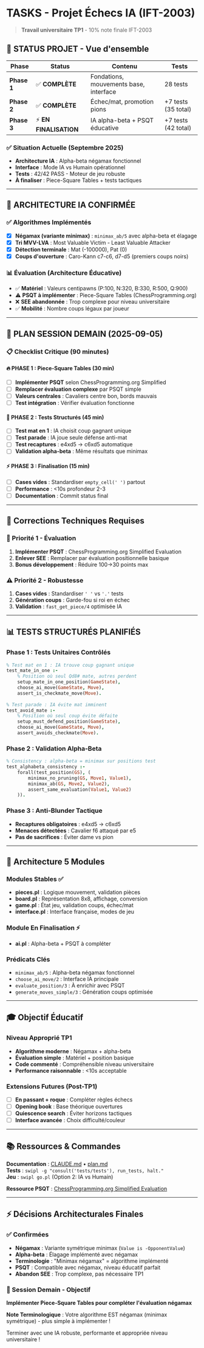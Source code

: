 # TASKS - Projet Échecs IA (IFT-2003)

> **Travail universitaire TP1** - 10% note finale IFT-2003

## 🎯 STATUS PROJET - Vue d'ensemble

| Phase | Status | Contenu | Tests |
|-------|--------|---------|-------|
| **Phase 1** | ✅ **COMPLÈTE** | Fondations, mouvements base, interface | 28 tests |
| **Phase 2** | ✅ **COMPLÈTE** | Échec/mat, promotion pions | +7 tests (35 total) |
| **Phase 3** | ⚡ **EN FINALISATION** | IA alpha-beta + PSQT éducative | +7 tests (42 total) |

### ✅ Situation Actuelle (Septembre 2025)
- **Architecture IA** : Alpha-beta négamax fonctionnel
- **Interface** : Mode IA vs Humain opérationnel  
- **Tests** : 42/42 PASS - Moteur de jeu robuste
- **À finaliser** : Piece-Square Tables + tests tactiques

---

## 🧠 ARCHITECTURE IA CONFIRMÉE

### ✅ Algorithmes Implémentés
- [x] **Négamax (variante minimax)** : `minimax_ab/5` avec alpha-beta et élagage
- [x] **Tri MVV-LVA** : Most Valuable Victim - Least Valuable Attacker  
- [x] **Détection terminale** : Mat (-100000), Pat (0)
- [x] **Coups d'ouverture** : Caro-Kann c7-c6, d7-d5 (premiers coups noirs)

### 📊 Évaluation (Architecture Éducative)
- ✅ **Matériel** : Valeurs centipawns (P:100, N:320, B:330, R:500, Q:900)
- ⚠️ **PSQT à implémenter** : Piece-Square Tables (ChessProgramming.org)
- ❌ **SEE abandonnée** : Trop complexe pour niveau universitaire
- ✅ **Mobilité** : Nombre coups légaux par joueur

---

## 🎯 PLAN SESSION DEMAIN (2025-09-05)

### 📋 Checklist Critique (90 minutes)

#### 🔥 PHASE 1 : Piece-Square Tables (30 min)
- [ ] **Implémenter PSQT** selon ChessProgramming.org Simplified
- [ ] **Remplacer évaluation complexe** par PSQT simple
- [ ] **Valeurs centrales** : Cavaliers centre bon, bords mauvais  
- [ ] **Test intégration** : Vérifier évaluation fonctionne

#### 🧪 PHASE 2 : Tests Structurés (45 min)  
- [ ] **Test mat en 1** : IA choisit coup gagnant unique
- [ ] **Test parade** : IA joue seule défense anti-mat
- [ ] **Test recaptures** : e4xd5 → c6xd5 automatique
- [ ] **Validation alpha-beta** : Même résultats que minimax

#### ⚡ PHASE 3 : Finalisation (15 min)
- [ ] **Cases vides** : Standardiser `empty_cell(' ')` partout
- [ ] **Performance** : <10s profondeur 2-3  
- [ ] **Documentation** : Commit status final

---

## 🔧 Corrections Techniques Requises

### 🚨 Priorité 1 - Évaluation
1. **Implémenter PSQT** : ChessProgramming.org Simplified Evaluation
2. **Enlever SEE** : Remplacer par évaluation positionnelle basique
3. **Bonus développement** : Réduire 100→30 points max

### ⚠️ Priorité 2 - Robustesse  
1. **Cases vides** : Standardiser `' '` vs `'.'` tests
2. **Génération coups** : Garde-fou si roi en échec
3. **Validation** : `fast_get_piece/4` optimisée IA

---

## 📊 TESTS STRUCTURÉS PLANIFIÉS

### Phase 1 : Tests Unitaires Contrôlés
```prolog
% Test mat en 1 : IA trouve coup gagnant unique
test_mate_in_one :-
    % Position où seul Qd8# mate, autres perdent
    setup_mate_in_one_position(GameState),
    choose_ai_move(GameState, Move),
    assert_is_checkmate_move(Move).
    
% Test parade : IA évite mat imminent  
test_avoid_mate :-
    % Position où seul coup évite défaite
    setup_must_defend_position(GameState),
    choose_ai_move(GameState, Move),
    assert_avoids_checkmate(Move).
```

### Phase 2 : Validation Alpha-Beta
```prolog
% Consistency : alpha-beta = minimax sur positions test
test_alphabeta_consistency :-
    forall(test_position(GS), (
        minimax_no_pruning(GS, Move1, Value1),
        minimax_ab(GS, Move2, Value2),
        assert_same_evaluation(Value1, Value2)
    )).
```

### Phase 3 : Anti-Blunder Tactique
- **Recaptures obligatoires** : e4xd5 → c6xd5
- **Menaces détectées** : Cavalier f6 attaqué par e5  
- **Pas de sacrifices** : Éviter dame vs pion

---

## 🧩 Architecture 5 Modules

### Modules Stables ✅
- **pieces.pl** : Logique mouvement, validation pièces
- **board.pl** : Représentation 8x8, affichage, conversion
- **game.pl** : État jeu, validation coups, échec/mat
- **interface.pl** : Interface française, modes de jeu

### Module En Finalisation ⚡
- **ai.pl** : Alpha-beta + PSQT à compléter

### Prédicats Clés
- `minimax_ab/5` : Alpha-beta négamax fonctionnel
- `choose_ai_move/2` : Interface IA principale  
- `evaluate_position/3` : À enrichir avec PSQT
- `generate_moves_simple/3` : Génération coups optimisée

---

## 🎓 Objectif Éducatif

### Niveau Approprié TP1
- **Algorithme moderne** : Négamax + alpha-beta
- **Évaluation simple** : Matériel + position basique  
- **Code commenté** : Compréhensible niveau universitaire
- **Performance raisonnable** : <10s acceptable

### Extensions Futures (Post-TP1)
- [ ] **En passant + roque** : Compléter règles échecs
- [ ] **Opening book** : Base théorique ouvertures
- [ ] **Quiescence search** : Éviter horizons tactiques
- [ ] **Interface avancée** : Choix difficulté/couleur

---

## 📚 Ressources & Commandes

**Documentation** : [CLAUDE.md](../.claude/CLAUDE.md) • [plan.md](plan.md)  
**Tests** : `swipl -g "consult('tests/tests'), run_tests, halt."`  
**Jeu** : `swipl go.pl` (Option 2: IA vs Humain)

**Ressource PSQT** : [ChessProgramming.org Simplified Evaluation](https://www.chessprogramming.org/Simplified_Evaluation_Function)

---

## ⚡ Décisions Architecturales Finales

### ✅ Confirmées
- **Négamax** : Variante symétrique minimax (`Value is -OpponentValue`)
- **Alpha-beta** : Élagage implémenté avec négamax
- **Terminologie** : "Minimax négamax" = algorithme implémenté
- **PSQT** : Compatible avec négamax, niveau éducatif parfait
- **Abandon SEE** : Trop complexe, pas nécessaire TP1

### 🎯 Session Demain - Objectif
**Implémenter Piece-Square Tables pour compléter l'évaluation négamax**

**Note Terminologique** : Votre algorithme EST négamax (minimax symétrique) - plus simple à implémenter !

Terminer avec une IA robuste, performante et appropriée niveau universitaire !
